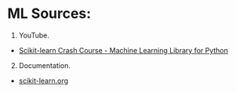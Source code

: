 # ML Sources:

1. YouTube.
  - [Scikit-learn Crash Course - Machine Learning Library for Python](https://youtu.be/0B5eIE_1vpU?si=zbZRC_942jHngrhq)
2. Documentation.
  - [scikit-learn.org](https://scikit-learn.org/stable/)
